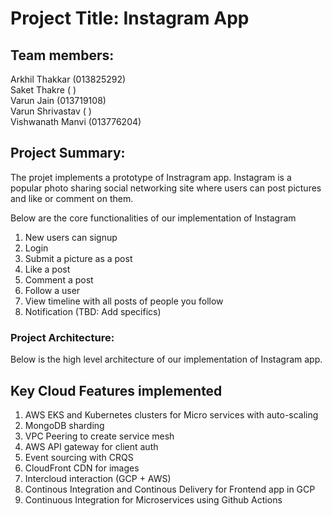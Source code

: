 # Project Title: Instagram App

## Team members: 
Arkhil Thakkar (013825292) <br />
Saket Thakre ( ) <br />
Varun Jain (013719108) <br />
Varun Shrivastav ( ) <br />
Vishwanath Manvi (013776204) <br />

## Project Summary:
The projet implements a prototype of Instragram app. Instagram is a popular photo sharing social networking site where users can post pictures and like or comment on them. 

Below are the core functionalities of our implementation of Instagram <br/>

1. New users can signup <br/>
2. Login <br/>
3. Submit a picture as a post <br/>
4. Like a post <br/>
5. Comment a post <br/>
6. Follow a user <br/>
7. View timeline with all posts of people you follow <br/>
8. Notification  (TBD: Add specifics) <br/>


### Project Architecture: <br/>
Below is the high level architecture of our implementation of Instagram app.


## Key Cloud Features implemented
1. AWS EKS and Kubernetes clusters for Micro services with auto-scaling
2. MongoDB sharding
3. VPC Peering to create service mesh
4. AWS API gateway for client auth
5. Event sourcing with CRQS
6. CloudFront CDN for images
7. Intercloud interaction (GCP + AWS)
8. Continous Integration and Continous Delivery for Frontend app in GCP
9. Continuous Integration for Microservices using Github Actions
